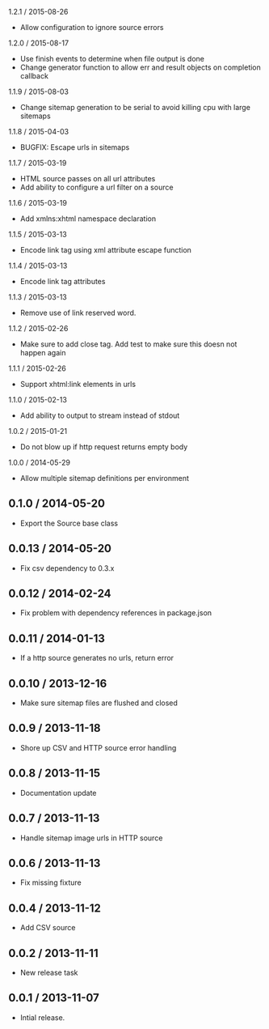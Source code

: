 1.2.1 / 2015-08-26
* Allow configuration to ignore source errors

1.2.0 / 2015-08-17
* Use finish events to determine when file output is done
* Change generator function to allow err and result objects on completion callback

1.1.9 / 2015-08-03
* Change sitemap generation to be serial to avoid killing cpu with large sitemaps

1.1.8 / 2015-04-03
* BUGFIX: Escape urls in sitemaps

1.1.7 / 2015-03-19
* HTML source passes on all url attributes
* Add ability to configure a url filter on a source

1.1.6 / 2015-03-19
* Add xmlns:xhtml namespace declaration

1.1.5 / 2015-03-13
* Encode link tag using xml attribute escape function

1.1.4 / 2015-03-13
* Encode link tag attributes

1.1.3 / 2015-03-13
* Remove use of link reserved word.

1.1.2 / 2015-02-26
* Make sure to add </url> close tag. Add test to make sure
  this doesn not happen again

1.1.1 / 2015-02-26
* Support xhtml:link elements in urls

1.1.0 / 2015-02-13
* Add ability to output to stream instead of stdout

1.0.2 / 2015-01-21
* Do not blow up if http request returns empty body

1.0.0 / 2014-05-29
* Allow multiple sitemap definitions per environment

0.1.0 / 2014-05-20
------------------
* Export the Source base class

0.0.13 / 2014-05-20
------------------
* Fix csv dependency to 0.3.x

0.0.12 / 2014-02-24
------------------
* Fix problem with dependency references in package.json

0.0.11 / 2014-01-13
------------------
* If a http source generates no urls, return error

0.0.10 / 2013-12-16
------------------
* Make sure sitemap files are flushed and closed

0.0.9 / 2013-11-18
------------------
* Shore up CSV and HTTP source error handling

0.0.8 / 2013-11-15
------------------
* Documentation update

0.0.7 / 2013-11-13
------------------
* Handle sitemap image urls in HTTP source

0.0.6 / 2013-11-13
------------------
* Fix missing fixture

0.0.4 / 2013-11-12
------------------
* Add CSV source

0.0.2 / 2013-11-11
------------------
* New release task

0.0.1 / 2013-11-07
------------------
* Intial release.
